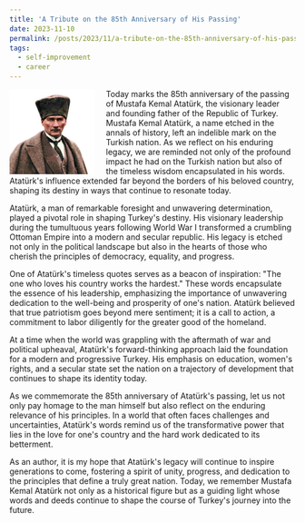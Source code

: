 ```yaml
---
title: 'A Tribute on the 85th Anniversary of His Passing'
date: 2023-11-10
permalink: /posts/2023/11/a-tribute-on-the-85th-anniversary-of-his-passing/
tags:
  - self-improvement
  - career
---
```


<img width="150" alt="tribute anniversary passing" src="/images/posts/a-tribute-on-the-85th-anniversary-of-his-passing.png" style="float: left; margin-right: 20px;" /> Today marks the 85th anniversary of the passing of Mustafa Kemal Atatürk, the visionary leader and founding father of the Republic of Turkey. Mustafa Kemal Atatürk, a name etched in the annals of history, left an indelible mark on the Turkish nation. As we reflect on his enduring legacy, we are reminded not only of the profound impact he had on the Turkish nation but also of the timeless wisdom encapsulated in his words. Atatürk's influence extended far beyond the borders of his beloved country, shaping its destiny in ways that continue to resonate today.

Atatürk, a man of remarkable foresight and unwavering determination, played a pivotal role in shaping Turkey's destiny. His visionary leadership during the tumultuous years following World War I transformed a crumbling Ottoman Empire into a modern and secular republic. His legacy is etched not only in the political landscape but also in the hearts of those who cherish the principles of democracy, equality, and progress.

One of Atatürk's timeless quotes serves as a beacon of inspiration: "The one who loves his country works the hardest." These words encapsulate the essence of his leadership, emphasizing the importance of unwavering dedication to the well-being and prosperity of one's nation. Atatürk believed that true patriotism goes beyond mere sentiment; it is a call to action, a commitment to labor diligently for the greater good of the homeland.

At a time when the world was grappling with the aftermath of war and political upheaval, Atatürk's forward-thinking approach laid the foundation for a modern and progressive Turkey. His emphasis on education, women's rights, and a secular state set the nation on a trajectory of development that continues to shape its identity today.

As we commemorate the 85th anniversary of Atatürk's passing, let us not only pay homage to the man himself but also reflect on the enduring relevance of his principles. In a world that often faces challenges and uncertainties, Atatürk's words remind us of the transformative power that lies in the love for one's country and the hard work dedicated to its betterment.

As an author, it is my hope that Atatürk's legacy will continue to inspire generations to come, fostering a spirit of unity, progress, and dedication to the principles that define a truly great nation. Today, we remember Mustafa Kemal Atatürk not only as a historical figure but as a guiding light whose words and deeds continue to shape the course of Turkey's journey into the future.
